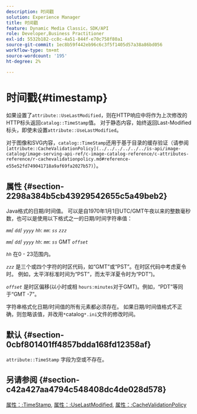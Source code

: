 ```yaml
---
description: 时间戳
solution: Experience Manager
title: 时间戳
feature: Dynamic Media Classic，SDK/API
role: Developer,Business Practitioner
exl-id: 5532b182-cc8c-4a51-844f-e70c758f80a1
source-git-commit: 1ec8b59f442eb96c6c3f5f1405d57a38a86bd056
workflow-type: tm+mt
source-wordcount: '195'
ht-degree: 2%

---
```


# 时间戳{#timestamp}

如果设置了`attribute::UseLastModified`，则在HTTP响应中将作为上次修改的HTTP标头返回`catalog::TimeStamp`值。 对于静态内容，始终返回Last-Modified标头，即使未设置`attribute::UseLastModified`。

对于图像和SVG内容，`catalog::TimeStamp`还用于基于目录的缓存验证（请参阅` [attribute::CacheValidationPolicy](../../../../../../is-api/image-catalog/image-serving-api-ref/c-image-catalog-reference/c-attributes-reference/r-cachevalidationpolicy.md#reference-e55e52fd749041718a9af69fa2027b57)`）。

## 属性 {#section-2298a384b5cb43929542655c5a49beb2}

Java格式的日期/时间值。 可以是自1970年1月1日UTC/GMT午夜以来的整数毫秒数，也可以是使用以下格式之一的日期/时间字符串值：

*`mm`*/  *`dd`*/  *`yyyy`* *`hh`*: *`mm`*:  *`ss`* *`zzz`*

*`mm`*/  *`dd`*/  *`yyyy`* *`hh`*: *`mm`*: *`ss`* GMT  *`offset`*

*`hh`* 在0 - 23范围内。

*`zzz`* 是三个或四个字符的时区代码，如“GMT”或“PST”。在时区代码中考虑夏令时。 例如，太平洋标准时间为“PST”，而太平洋夏令时为“PDT”)。

*`offset`* 是时区偏移(以小时或相 `hours:minutes`对于GMT)。例如，“PDT”等同于“GMT -7”。

字符串格式化日期/时间值的所有元素都必须存在。 如果日期/时间值格式不正确，则忽略该值，并改用`*`catalog`*.ini`文件的修改时间。

## 默认 {#section-0cbf801401ff4857bdda168fd12358af}

`attribute::TimeStamp` 字段为空或不存在。

## 另请参阅 {#section-c42a427aa4794c548408dc4de028d578}

[属性：:TimeStamp](../../../../../../is-api/image-catalog/image-serving-api-ref/c-image-catalog-reference/c-attributes-reference/r-timestamp.md#reference-4213c599a64942ee8cb9d80696b08296),  [属性：:UseLastModified](../../../../../../is-api/image-catalog/image-serving-api-ref/c-image-catalog-reference/c-attributes-reference/r-uselastmodified.md#reference-73ecc421e6864a38aec5a4775f06b8e8),  [属性：:CacheValidationPolicy](../../../../../../is-api/image-catalog/image-serving-api-ref/c-image-catalog-reference/c-attributes-reference/r-cachevalidationpolicy.md#reference-e55e52fd749041718a9af69fa2027b57)
